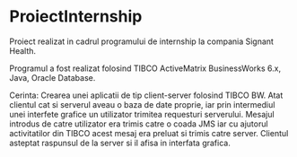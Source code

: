 # ProiectInternship

Proiect realizat in cadrul programului de internship la compania Signant Health. 

Programul a fost realizat folosind TIBCO ActiveMatrix BusinessWorks 6.x, Java, Oracle Database.

Cerinta: Crearea unei aplicatii de tip client-server folosind TIBCO BW. Atat clientul cat si serverul aveau o baza de date proprie, iar prin intermediul unei interfete grafice un utilizator trimitea requesturi serverului. Mesajul introdus de catre utilizator era trimis catre o coada JMS iar cu ajutorul activitatilor din TIBCO acest mesaj era preluat si trimis catre server. Clientul asteptat raspunsul de la server si il afisa in interfata grafica.
